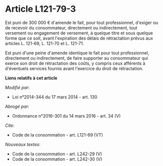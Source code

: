 # Article L121-79-3

Est puni de 300 000 € d'amende le fait, pour tout professionnel, d'exiger ou de recevoir du consommateur, directement ou
indirectement, tout versement ou engagement de versement, à quelque titre et sous quelque forme que ce soit, avant
l'expiration des délais de rétractation prévus aux articles L. 121-69, L. 121-70 et L. 121-71. 

Est puni d'une peine d'amende identique le fait pour tout professionnel, directement ou indirectement, de faire supporter au
consommateur qui exerce son droit de rétractation des coûts, y compris ceux afférents à d'éventuels services fournis avant
l'exercice du droit de rétractation.

**Liens relatifs à cet article**

_Modifié par_:

  - Loi n°2014-344 du 17 mars 2014 - art. 130

_Abrogé par_:

  - Ordonnance n°2016-301 du 14 mars 2016 - art. 34 (V)

_Cite_:

  - Code de la consommation - art. L121-69 (VT)

_Nouveaux textes_:

  - Code de la consommation - art. L242-29 (V)
  - Code de la consommation - art. L242-30 (V)
